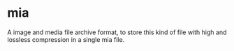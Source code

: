 # mia
A image and media file archive format, to store this kind of file with high and lossless compression in a single mia file. 
